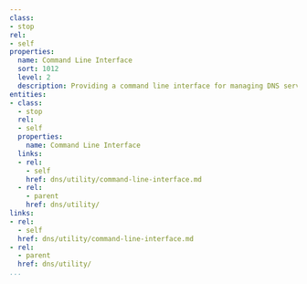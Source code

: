 ```yaml
---
class:
- stop
rel:
- self
properties:
  name: Command Line Interface
  sort: 1012
  level: 2
  description: Providing a command line interface for managing DNS services.
entities:
- class:
  - stop
  rel:
  - self
  properties:
    name: Command Line Interface
  links:
  - rel:
    - self
    href: dns/utility/command-line-interface.md
  - rel:
    - parent
    href: dns/utility/
links:
- rel:
  - self
  href: dns/utility/command-line-interface.md
- rel:
  - parent
  href: dns/utility/
...
```


